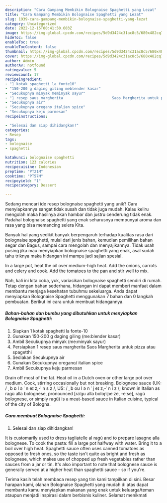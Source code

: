 ```yaml
---
description: "Cara Gampang Membikin Bolognaise Spaghetti yang Lezat"
title: "Cara Gampang Membikin Bolognaise Spaghetti yang Lezat"
slug: 1939-cara-gampang-membikin-bolognaise-spaghetti-yang-lezat
category: Uncategorized
date: 2022-12-15T00:41:50.603Z
image: https://img-global.cpcdn.com/recipes/5d9d3424c31ac8c5/680x482cq70/bolognaise-spaghetti-foto-resep-utama.jpg
hideToc: false
enableToc: true
enableTocContent: false
thumbnail: https://img-global.cpcdn.com/recipes/5d9d3424c31ac8c5/680x482cq70/bolognaise-spaghetti-foto-resep-utama.jpg
cover: https://img-global.cpcdn.com/recipes/5d9d3424c31ac8c5/680x482cq70/bolognaise-spaghetti-foto-resep-utama.jpg
author: Admin
authorAv: notfound
ratingvalue: 5
reviewcount: 17
recipeingredient:
- "1 kotak spaghetti la fonte10"
- "150-200 g daging giling meblender kasar"
- "Secukupnya minyak meminyak sayur"
- "1 resep saus margherita                      Saos Margherita untuk pizza atau spagetthi"
- "Secukupnya air"
- "Secukupnya oregano italian spice"
- "Secukupnya keju parmesan"
recipeinstructions:

- "Selesai dan siap dihidangkan!"
categories:
- Resep
tags:
- bolognaise
- spaghetti

katakunci: bolognaise spaghetti 
nutrition: 123 calories
recipecuisine: Indonesian
preptime: "PT21M"
cooktime: "PT57M"
recipeyield: "1"
recipecategory: Dessert

---
```





Sedang mencari ide resep bolognaise spaghetti yang unik? Cara menyiapkannya sangat tidak susah dan tidak juga mudah. Kalau keliru mengolah maka hasilnya akan hambar dan justru cenderung tidak enak. Padahal bolognaise spaghetti yang enak seharusnya mempunyai aroma dan rasa yang bisa memancing selera Kita.





Banyak hal yang sedikit banyak berpengaruh terhadap kualitas rasa dari bolognaise spaghetti, mulai dari jenis bahan, kemudian pemilihan bahan segar dan Bagus, sampai cara mengolah dan menyajikannya. Tidak usah pusing jika mau menyiapkan bolognaise spaghetti yang enak,      asal sudah tahu triknya maka hidangan ini mampu jadi sajian spesial.














In a large pot, heat the oil over medium-high heat. Add the onions, carrots and celery and cook. Add the tomatoes to the pan and stir well to mix.






Nah, kali ini kita coba, yuk, variasikan bolognaise spaghetti sendiri di rumah. Tetap dengan bahan sederhana, hidangan ini dapat memberi manfaat dalam membantu menjaga kesehatan tubuhmu sekeluarga. Anda dapat menyiapkan Bolognaise Spaghetti menggunakan 7 bahan dan 0 langkah pembuatan. Berikut ini cara untuk membuat hidangannya.

<!--inarticleads1-->

##### Bahan-bahan dan bumbu yang dibutuhkan untuk menyiapkan Bolognaise Spaghetti:

1. Siapkan 1 kotak spaghetti la fonte-10
1. Gunakan 150-200 g daging giling (me:blender kasar)
1. Ambil Secukupnya minyak (me:minyak sayur)
1. Persiapkan 1 resep saus margherita                      Saos Margherita untuk pizza atau spagetthi
1. Sediakan Secukupnya air
1. Gunakan Secukupnya oregano/ italian spice
1. Ambil Secukupnya keju parmesan


Drain off most of the fat. Heat oil in a Dutch oven or other large pot over medium. Cook, stirring occasionally but not breaking. Bolognese sauce (UK: / ˌ b ɒ l ə ˈ n eɪ z,-ˈ n ɛ z /, US: / ˌ b oʊ l ə n ˈ j eɪ z,-ˈ n i z /; known in Italian as ragù alla bolognese, pronounced [raˈɡu alla boloɲˈɲeːze, -eːse], ragù bolognese, or simply ragù) is a meat-based sauce in Italian cuisine, typical of the city of Bologna. 

<!--inarticleads2-->

##### Cara membuat Bolognaise Spaghetti:


1. Selesai dan siap dihidangkan!

It is customarily used to dress tagliatelle al ragù and to prepare lasagne alla bolognese. To cook the pasta: fill a large pot halfway with water. Bring it to a boil over high heat. Spaghetti sauce often uses canned tomatoes as opposed to fresh ones, so the taste isn&#39;t quite as bright and fresh as bolognese, which makes use of chopped up fresh vegetables rather than sauces from a jar or tin. It&#39;s also important to note that bolognese sauce is generally served at a higher heat than spaghetti sauce - so if you&#39;re. 

Terima kasih telah membaca resep yang tim kami tampilkan di sini. Besar harapan kami, olahan Bolognaise Spaghetti yang mudah di atas dapat membantu kamu menyiapkan makanan yang enak untuk keluarga/teman ataupun menjadi inspirasi dalam berbisnis kuliner. Selamat menikmati
